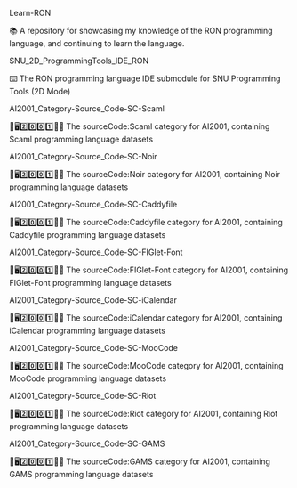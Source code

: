 
Learn-RON

📚️ A repository for showcasing my knowledge of the RON programming language, and continuing to learn the language. 

SNU_2D_ProgrammingTools_IDE_RON

⌨️ The RON programming language IDE submodule for SNU Programming Tools (2D Mode)

AI2001_Category-Source_Code-SC-Scaml

🧠️🖥️2️⃣️0️⃣️0️⃣️1️⃣️💾️📜️ The sourceCode:Scaml category for AI2001, containing Scaml programming language datasets

AI2001_Category-Source_Code-SC-Noir

🧠️🖥️2️⃣️0️⃣️0️⃣️1️⃣️💾️📜️ The sourceCode:Noir category for AI2001, containing Noir programming language datasets

AI2001_Category-Source_Code-SC-Caddyfile

🧠️🖥️2️⃣️0️⃣️0️⃣️1️⃣️💾️📜️ The sourceCode:Caddyfile category for AI2001, containing Caddyfile programming language datasets

AI2001_Category-Source_Code-SC-FIGlet-Font

🧠️🖥️2️⃣️0️⃣️0️⃣️1️⃣️💾️📜️ The sourceCode:FIGlet-Font category for AI2001, containing FIGlet-Font programming language datasets

AI2001_Category-Source_Code-SC-iCalendar

🧠️🖥️2️⃣️0️⃣️0️⃣️1️⃣️💾️📜️ The sourceCode:iCalendar category for AI2001, containing iCalendar programming language datasets

AI2001_Category-Source_Code-SC-MooCode

🧠️🖥️2️⃣️0️⃣️0️⃣️1️⃣️💾️📜️ The sourceCode:MooCode category for AI2001, containing MooCode programming language datasets

AI2001_Category-Source_Code-SC-Riot

🧠️🖥️2️⃣️0️⃣️0️⃣️1️⃣️💾️📜️ The sourceCode:Riot category for AI2001, containing Riot programming language datasets

AI2001_Category-Source_Code-SC-GAMS

🧠️🖥️2️⃣️0️⃣️0️⃣️1️⃣️💾️📜️ The sourceCode:GAMS category for AI2001, containing GAMS programming language datasets

